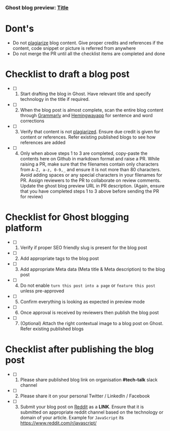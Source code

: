 ### Ghost blog preview: [Title](preview-url)

# Dont's

- Do not [plagiarize](https://en.wikipedia.org/wiki/Plagiarism) blog content. Give proper credits and references if the content, code snippet or picture is referred from anywhere
- Do not merge the PR until all the checklist items are completed and done

# Checklist to draft a blog post

- [ ] 1. Start drafting the blog in Ghost. Have relevant title and specify technology in the title if required.
- [ ] 2. When the blog post is almost complete, scan the entire blog content through [Grammarly](https://chrome.google.com/webstore/detail/grammarly-for-chrome/kbfnbcaeplbcioakkpcpgfkobkghlhen?hl=en) and [Hemingwayapp](http://www.hemingwayapp.com/) for sentence and word corrections
- [ ] 3. Verify that content is not [plagiarized](https://en.wikipedia.org/wiki/Plagiarism). Ensure due credit is given for content or references. Refer existing published blogs to see how references are added
- [ ] 4. Only when above steps 1 to 3 are completed, copy-paste the contents here on Github in markdown format and raise a PR. While raising a PR, make sure that the filenames contain only characters from `A-Z, a-z, 0-9,_` and ensure it is not more than 80 characters. Avoid adding spaces or any special characters in your filenames for PR. Assign reviewers to the PR to collaborate on review comments. Update the ghost blog preview URL in PR description. (Again, ensure that you have completed steps 1 to 3 above before sending the PR for review)

# Checklist for Ghost blogging platform

- [ ] 1. Verify if proper SEO friendly slug is present for the blog post
- [ ] 2. Add appropriate tags to the blog post
- [ ] 3. Add appropriate Meta data (Meta title & Meta description) to the blog post
- [ ] 4. Do not enable `turn this post into a page` or `feature this post` unless pre-approved
- [ ] 5. Confirm everything is looking as expected in preview mode
- [ ] 6. Once approval is received by reviewers then publish the blog post
- [ ] 7. (Optional) Attach the right contextual image to a blog post on Ghost. Refer existing published blogs

# Checklist after publishing the blog post

- [ ] 1. Please share published blog link on organisation **#tech-talk** slack channel
- [ ] 2. Please share it on your personal Twitter / LinkedIn / Facebook
- [ ] 3. Submit your blog post on [Reddit](https://www.reddit.com/) as a **LINK**. Ensure that it is submitted on appropriate reddit channel based on the technology or domain of your article. Example for `JavaScript` its https://www.reddit.com/r/javascript/
